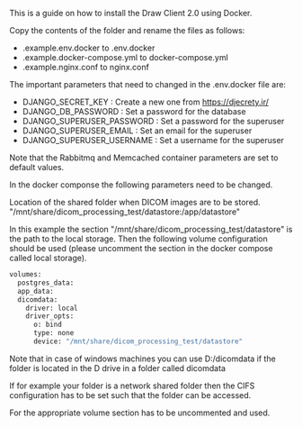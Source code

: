 This is a guide on how to install the Draw Client 2.0 using Docker.

Copy the contents of the folder and rename the files as follows:

- .example.env.docker to .env.docker
- .example.docker-compose.yml to docker-compose.yml
- .example.nginx.conf to nginx.conf

The important parameters that need to changed in the .env.docker file are:

- DJANGO_SECRET_KEY : Create a new one from https://djecrety.ir/ 
- DJANGO_DB_PASSWORD : Set a password for the database
- DJANGO_SUPERUSER_PASSWORD : Set a password for the superuser
- DJANGO_SUPERUSER_EMAIL : Set an email for the superuser
- DJANGO_SUPERUSER_USERNAME : Set a username for the superuser


Note that the Rabbitmq and Memcached container parameters are set to default values. 

In the docker componse the following parameters need to be changed. 

Location of the shared folder when DICOM images are to be stored. 
"/mnt/share/dicom_processing_test/datastore:/app/datastore"

In this example the section "/mnt/share/dicom_processing_test/datastore" is the path to the local storage. 
Then the following volume configuration should be used (please uncomment the section in the docker compose called local storage).

```bash
volumes:
  postgres_data:
  app_data:
  dicomdata:
    driver: local
    driver_opts:
      o: bind
      type: none
      device: "/mnt/share/dicom_processing_test/datastore"   
```

Note that in case of windows machines you can use D:/dicomdata if the folder is located in the D drive in a folder called dicomdata

If for example your folder is a network shared folder then the CIFS configuration has to be set such that the folder can be accessed. 

For the appropriate volume section has to be uncommented and used. 



